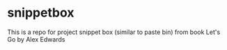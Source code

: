 # snippetbox
This is a repo for project snippet box (similar to paste bin) from book Let's Go by Alex Edwards
